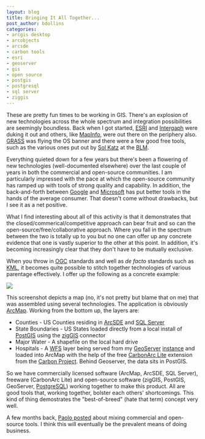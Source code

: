```yaml
---
layout: blog
title: Bringing It All Together...
post_author: bdollins
categories:
- arcgis desktop
- arcobjects
- arcsde
- carbon tools
- esri
- geoserver
- gis
- open source
- postgis
- postgresql
- sql server
- ziggis
---
```


These are pretty fun times to be working in GIS. There's an explosion of new technologies across the whole spectrum and integration possibilities are seemingly boundless. Back when I got started, <a href="http://www.esri.com">ESRI</a> and <a href="http://www.intergraph.com">Intergaph</a> were duking it out and others, like <a href="http://www.mapinfo.com">MapInfo</a>, were out there on the periphery also. <a href="http://grass.itc.it/">GRASS</a> was flying the OS banner and there were a few good free tools, such as the various ones put out by <a href="http://en.wikipedia.org/wiki/Sol_Katz">Sol Katz</a> at the <a href="http://www.blm.gov/wo/st/en.html">BLM</a>.

Everything quieted down for a few years but there's been a flowering of new technologies (well-documented elsewhere) over the last couple of years in both the commercial and open-source communities. I am particularly impressed with the pace at which the open-source community has ramped up with tools of strong quality and capability. In addition, the back-and-forth between <a href="http://earth.google.com/">Google</a> and <a href="http://www.microsoft.com/virtualearth/default.mspx">Microsoft</a> has put better tools in the hands of the average consumer. That doesn't come without drawbacks, but I see it as a net positive.

What I find interesting about all of this activity is that it demonstrates that the closed/commerical/competitive approach can bear fruit and so can the open-source/free/collaborative approach. Where you fall in the spectrum between the two is totally up to you but no one can offer up any concrete evidence that one is vastly superior to the other at this point. In addition, it's becoming increasingly clear that they don't have to be mutually exclusive.

When you throw in <a href="http://www.opengeospatial.org">OGC</a> standards and well as <em>de facto</em> standards such as <a href="http://code.google.com/apis/kml/documentation/">KML</a>, it becomes quite possible to stitch together technologies of various parentage effectively. I offer up the following as a concrete example:

<a href="http://geobabble.files.wordpress.com/2007/06/os_free_commercial.png" title="Click to enlarge..."><img src="http://geobabble.files.wordpress.com/2007/06/os_free_commercial.thumbnail.png" /></a>

This screenshot depicts a map (no, it's not pretty but blame that on me) that was assembled using several technologies. The application is obviously <a href="http://www.esri.com/software/arcgis/about/desktop_gis.html">ArcMap</a>. Working from the bottom up, the layers are:

<ul>
	<li>Counties - US Counties residing in <a href="http://www.esri.com/software/arcgis/arcsde/">ArcSDE</a> and <a href="http://www.microsoft.com/sql/default.mspx">SQL Server</a></li>
	<li>State Boundaries - US States loaded directly from a local install of <a href="http://postgis.refractions.net/">PostGIS</a> using the <a href="http://code.google.com/p/ziggis/">zigGIS</a> connector</li>
	<li>Major Water - A shapefile on the local hard drive</li>
	<li>Hospitals - A <a href="http://www.opengeospatial.org/standards/wfs">WFS</a> layer being served from my <a href="http://geoserver.org/">GeoServer</a> <a href="http://geobabble.wordpress.com/2007/06/19/my-little-open-source-stack/">instance</a> and loaded into ArcMap with the help of the free <a href="http://www.thecarbonproject.com/carbonarc.php">CarbonArc Lite</a> extension from the <a href="http://www.thecarbonproject.com">Carbon Project</a>. Behind Geoserver, the data sits in PostGIS.</li>
</ul>

So we have commercially licensed software (ArcMap, ArcSDE, SQL Server), freeware (CarbonArc Lite) and open-source software (zigGIS, PostGIS, GeoServer, <a href="http://www.postgresql.org/">PostgreSQL</a>) working together to make this product. All are good tools that, working together, bolster each others' shortcomings. This kind of thing demostrates the "best-of-breed" (hate that term) concept very well.

A few months back, <a href="http://www.paolocorti.net/public/wordpress/index.php/2007/01/19/full-oss-solution-vs-osscommercial-solution-mix/">Paolo posted</a> about mixing commercial and open-source tools. I think this will eventually be the prevalent means of doing business.